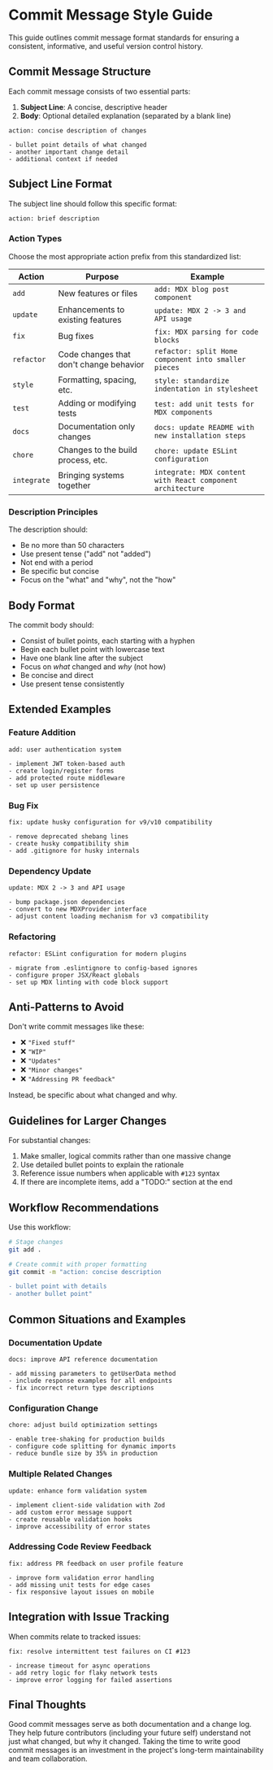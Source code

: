 # Commit Message Style Guide

This guide outlines commit message format standards for ensuring a consistent, informative, and useful version control history.

## Commit Message Structure

Each commit message consists of two essential parts:

1. **Subject Line**: A concise, descriptive header
2. **Body**: Optional detailed explanation (separated by a blank line)

```
action: concise description of changes

- bullet point details of what changed
- another important change detail
- additional context if needed
```

## Subject Line Format

The subject line should follow this specific format:

```
action: brief description
```

### Action Types

Choose the most appropriate action prefix from this standardized list:

| Action      | Purpose                                 | Example                                                    |
| ----------- | --------------------------------------- | ---------------------------------------------------------- |
| `add`       | New features or files                   | `add: MDX blog post component`                             |
| `update`    | Enhancements to existing features       | `update: MDX 2 -> 3 and API usage`                         |
| `fix`       | Bug fixes                               | `fix: MDX parsing for code blocks`                         |
| `refactor`  | Code changes that don't change behavior | `refactor: split Home component into smaller pieces`       |
| `style`     | Formatting, spacing, etc.               | `style: standardize indentation in stylesheet`             |
| `test`      | Adding or modifying tests               | `test: add unit tests for MDX components`                  |
| `docs`      | Documentation only changes              | `docs: update README with new installation steps`          |
| `chore`     | Changes to the build process, etc.      | `chore: update ESLint configuration`                       |
| `integrate` | Bringing systems together               | `integrate: MDX content with React component architecture` |

### Description Principles

The description should:
- Be no more than 50 characters
- Use present tense ("add" not "added")
- Not end with a period
- Be specific but concise
- Focus on the "what" and "why", not the "how"

## Body Format

The commit body should:
- Consist of bullet points, each starting with a hyphen
- Begin each bullet point with lowercase text
- Have one blank line after the subject
- Focus on *what* changed and *why* (not how)
- Be concise and direct
- Use present tense consistently

## Extended Examples

### Feature Addition

```
add: user authentication system

- implement JWT token-based auth
- create login/register forms
- add protected route middleware
- set up user persistence
```

### Bug Fix

```
fix: update husky configuration for v9/v10 compatibility

- remove deprecated shebang lines
- create husky compatibility shim
- add .gitignore for husky internals
```

### Dependency Update

```
update: MDX 2 -> 3 and API usage

- bump package.json dependencies
- convert to new MDXProvider interface
- adjust content loading mechanism for v3 compatibility
```

### Refactoring

```
refactor: ESLint configuration for modern plugins

- migrate from .eslintignore to config-based ignores
- configure proper JSX/React globals
- set up MDX linting with code block support
```

## Anti-Patterns to Avoid

Don't write commit messages like these:

- ❌ `"Fixed stuff"`
- ❌ `"WIP"`
- ❌ `"Updates"`
- ❌ `"Minor changes"`
- ❌ `"Addressing PR feedback"`

Instead, be specific about what changed and why.

## Guidelines for Larger Changes

For substantial changes:

1. Make smaller, logical commits rather than one massive change
2. Use detailed bullet points to explain the rationale
3. Reference issue numbers when applicable with `#123` syntax
4. If there are incomplete items, add a "TODO:" section at the end

## Workflow Recommendations

Use this workflow:

```bash
# Stage changes
git add .

# Create commit with proper formatting
git commit -m "action: concise description

- bullet point with details
- another bullet point"
```

## Common Situations and Examples

### Documentation Update

```
docs: improve API reference documentation

- add missing parameters to getUserData method
- include response examples for all endpoints
- fix incorrect return type descriptions
```

### Configuration Change

```
chore: adjust build optimization settings

- enable tree-shaking for production builds
- configure code splitting for dynamic imports
- reduce bundle size by 35% in production
```

### Multiple Related Changes

```
update: enhance form validation system

- implement client-side validation with Zod
- add custom error message support
- create reusable validation hooks
- improve accessibility of error states
```

### Addressing Code Review Feedback

```
fix: address PR feedback on user profile feature

- improve form validation error handling
- add missing unit tests for edge cases
- fix responsive layout issues on mobile
```

## Integration with Issue Tracking

When commits relate to tracked issues:

```
fix: resolve intermittent test failures on CI #123

- increase timeout for async operations
- add retry logic for flaky network tests 
- improve error logging for failed assertions
```

## Final Thoughts

Good commit messages serve as both documentation and a change log. They help future contributors (including your future self) understand not just what changed, but why it changed. Taking the time to write good commit messages is an investment in the project's long-term maintainability and team collaboration.